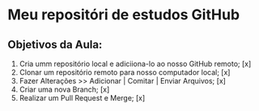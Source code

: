 # Meu repositóri de estudos GitHub
## Objetivos da Aula:

1. Cria umm repositório local e adiciiona-lo ao nosso GitHub remoto; [x]
2. Clonar um repositório remoto para nosso computador local; [x]
3. Fazer Alterações >> Adicionar | Comitar | Enviar Arquivos; [x]
4. Criar uma nova Branch; [x]
5. Realizar um Pull Request e Merge; [x]

